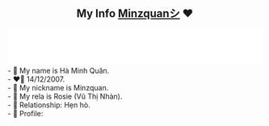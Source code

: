 <div align="center">
<h2>My Info <a href="www.facebook.com/minzquan">Minzquanシ</a> ❤</h1>
<img src="./info.svg"/>
</div>
<div>
-   🌸 My name is Hà Minh Quân.</br>
-   ❤️‍🔥 14/12/2007.</br> 
-   💬 My nickname is Minzquan.</br> 
-   💬 My rela is Rosie (Vũ Thị Nhàn).</br> 
-   💓 Relationship: Hẹn hò.</br> 
-   🌹 Profile: 
</div>

